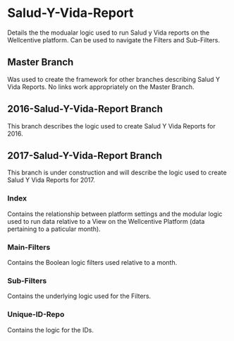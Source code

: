 # Salud-Y-Vida-Report
Details the the modualar logic used to run Salud y Vida reports on the Wellcentive platform. Can be used to navigate the Filters and Sub-Filters.
## Master Branch
Was used to create the framework for other branches describing Salud Y Vida Reports. No links work appropriately on the Master Branch. 

##  2016-Salud-Y-Vida-Report Branch
This branch describes the logic used to create Salud Y Vida Reports for 2016. 


##  2017-Salud-Y-Vida-Report Branch
This branch is under construction and will describe the logic used to create Salud Y Vida Reports for 2017. 


### Index
Contains the relationship between platform settings and the modular logic used to run data relative to a View on the Wellcentive Platform (data pertaining to a paticular month).
### Main-Filters
Contains the Boolean logic filters used relative to a month.
### Sub-Filters
Contains the underlying logic used for the Filters.
### Unique-ID-Repo
Contains the logic for the IDs. 
